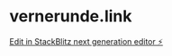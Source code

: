 # vernerunde.link

[Edit in StackBlitz next generation editor ⚡️](https://stackblitz.com/~/github.com/tova-k/vernerunde.link)
